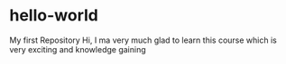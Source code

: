 # hello-world
My first Repository
Hi, I ma very much glad to learn this course which is very exciting and knowledge gaining
